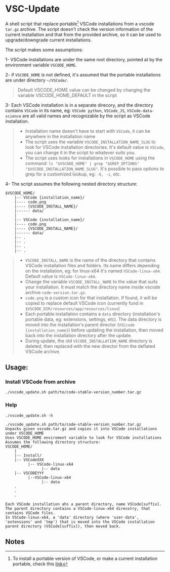 # VSC-Update

A shell script that replace portable[^1] VSCode installations from a vscode `tar.gz` archive. The script doesn't check the version information of the current installation and that from the provided archive, so it can be used to upgrade/downgrade current installations.

The script makes some assumptions:

1- VSCode installations are under the same root directory, pointed at by the environment variable `VSCODE_HOME`.

2- if `VSCODE_HOME` is not defined, it's assumed that the portable installations are under directory `~/VSCode/`.

> Default VSCODE_HOME value can be changed by changing the variable VSCODE_HOME_DEFAULT in the script

3- Each VSCode installation is in a separate direcory, and the directory contains `VSCode` in its name, eg: `VSCode python`, `VSCode_JS`, `VSCode-data-science` are all valid names and recognizable by the script as VSCode installation.

> - Installation name doesn't have to start with `VSCode`, it can be anywhere in the installation name
> - The script uses the variable `VSCODE_INSTALLATION_NAME_SLUG` to look for VSCode installation directories. It's default value is `VSCode`, you can change it in the script to whatever suits you.
> - The script uses looks for installations in `VSCODE_HOME` using the command: `ls "$VSCODE_HOME" | grep "$GREP_OPTIONS" "$VSCODE_INSTALLATION_NAME_SLUG"`. It's possible to pass options to grep for a customized lookup, eg: `-E, -i`, etc.

4- The script assumes the following nested directory structure:

```text
$VSCODE_HOME/
    |-- VSCode {installation_name}/
    |---- code.png
    |---- {VSCODE_INSTALL_NAME}/
    |------ data/
    |
    |-- VSCode {installation_name}/
    |---- code.png
    |---- {VSCODE_INSTALL_NAME}/
    |------ data/
    |-- .
    |-- .
    |-- .
    |-- .
```

> - `VSCODE_INSTALL_NAME` is the name of the directory that contains VSCode installation files and folders. Its name differs depending on the installation, eg: for linux-x64 it's named `VSCode-linux-x64`. Default value is `VSCode-linux-x64`. 
> - Change the variable `VSCODE_INSTALL_NAME` to the value that suits your installation. It must match the directory name inside vscode archive `code-version.tar.gz`.
> - `code.png` is a custom icon for that installation. If found, it will be copied to replace default VSCode icon (currently fund in `$VSCODE_DIR/resources/app/resources/linux`)
> - Each portable installation contains a `data` directory (installation's portable data, eg: extensions, settings, etc). The data directory is moved into the installation's parent director (`VSCcode {installation_name}`) before updating the installation, then moved back into the installation directory after the update.
> - During update, the old `VSCODE_INSTALLATION_NAME` directory is deleted, then replaced with the new director from the deflated VSCode archive.

## Usage:

### Install VSCode from archive

```term
./vscode_update.sh path/to/code-stable-version_number.tar.gz
```

### Help

```term
./vscode_update.sh -h
```

```text
./vscode_update.sh path/to/code-stable-version_number.tar.gz
Unpacks given vscode.tar.gz and copies it into VSCode installations under VSCODE_HOME
Uses VSCODE_HOME enviroment variable to look for VSCode installations
Assumes the following directory structure:
VSCODE_HOME/
    |
    |-- Install/
    |-- VSCodeXXX
          |-- VSCode-linux-x64
                |-- data
    |-- VSCODEYYY
          |--VSCode-linux-x64
                |-- data
    .
    .
    .

Each VSCode installation ahs a parent directory, name VSCode[suffix].
The parent directory contains a VSCode-linux-x64 direcotry, that contains VSCode files.
In VSCode-linux-x64, a 'data' directory (where 'user-data', 'extensions' and 'tmp') that is moved into the VSCode installation parent directory (VSCode[suffix]), then moved back.
```

## Notes

[^1]: To install a portable version of VSCode, or make a current installation portable, check this [link](https://code.visualstudio.com/docs/editor/portable)

